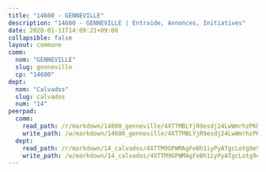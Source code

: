 ```yaml
---
title: "14600 - GENNEVILLE"
description: "14600 - GENNEVILLE | Entraide, Annonces, Initiatives"
date: 2020-01-11T14:09:21+09:00
collapsible: false
layout: commune
comm:
  nom: "GENNEVILLE"
  slug: genneville
  cp: "14600"
dept:
  nom: "Calvados"
  slug: calvados
  num: "14"
peerpad:
  comm:
    read_path: /r/markdown/14600_genneville/4XTTMBLYjR9esdj24LwWmrhzPKhWJ6ouU2QMonxgDyssW8yE9
    write_path: /w/markdown/14600_genneville/4XTTMBLYjR9esdj24LwWmrhzPKhWJ6ouU2QMonxgDyssW8yE9-K3TgV1ZxuYMenCPk6EF6WAdJYmQwvVD2ni3SMcTBFyCrt5aBCbCezkVh3N6i6v3Dw4Y9AojG9mBda1ZN52uF2HRoj92UxP7cSeJsfTgdR6QUUMViNRxoTBNX38Dg24yJF8LHTJ7K
  dept:
    read_path: /r/markdown/14_calvados/4XTTM9GPWMAgFeBh1iyPyATgcLotg9e9APJpQBEyY3RZiUwJ6
    write_path: /w/markdown/14_calvados/4XTTM9GPWMAgFeBh1iyPyATgcLotg9e9APJpQBEyY3RZiUwJ6-K3TgUXWJAT2cYJ9ZstQphkkm2za8um5GwwXsivqaDFTgbhMDcHaRXnT3h69szAqCyvWcFfDim5fkwc6CXdUtyvPpirbD1TPAb6xCxpPN6dR3zzDRe29YehQYbhZdjvZYkgztJYvi
---
```



